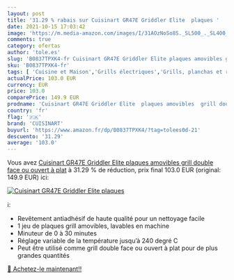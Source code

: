 ```yaml
---
layout: post
title: '31.29 % rabais sur Cuisinart GR47E Griddler Elite  plaques '
date: 2021-10-15 17:03:42
image: 'https://m.media-amazon.com/images/I/31AOzNoSo8S._SL500_._SL400_.jpg'
comments: true
category: ofertas
author: 'tole.es'
slug: 'B0837TPXK4-fr Cuisinart GR47E Griddler Elite plaques amovibles grill...'
sku: 'B0837TPXK4-fr'
tags: [ 'Cuisine et Maison','Grills électriques','Grills, planchas et raclettes','Petit électroménager','cuisinart', ]
actualPrice: 103.0 EUR
currency: EUR
price: 103.0
comparePrice: 149.9 EUR
prodname: 'Cuisinart GR47E Griddler Elite  plaques amovibles  grill double face ou ouvert à plat'
country: 'fr'
flag: '🇫🇷'
brand: 'CUISINART'
buyurl: 'https://www.amazon.fr/dp/B0837TPXK4/?tag=tolees0d-21'
descuento: '31.29'
average: '103.0'
---
```


Vous avez [Cuisinart GR47E Griddler Elite  plaques amovibles  grill double face ou ouvert à plat](https://www.amazon.fr/dp/B0837TPXK4/?tag=tolees0d-21)  à  31.29 % de réduction, prix final  103.0 EUR (original: 149.9 EUR) ici:

[![Cuisinart GR47E Griddler Elite  plaques ](https://m.media-amazon.com/images/I/31AOzNoSo8S._SL500_._SL400_.jpg)](https://www.amazon.fr/dp/B0837TPXK4/?tag=tolees0d-21)

ℹ️:

- Revêtement antiadhésif de haute qualité pour un nettoyage facile
- 1 jeu de plaques grill amovibles, lavables en machine
- Minuteur de 0 à 30 minutes
- Réglage variable de la température jusqu’à 240 degré C
- Peut être utilisé comme grill double face ou ouvert à plat pour de plus grandes quantités

[🛒 Achetez-le maintenant!!](https://www.amazon.fr/dp/B0837TPXK4/?tag=tolees0d-21)
